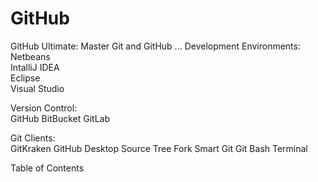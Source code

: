 # GitHub
GitHub Ultimate: Master Git and GitHub
...
Development Environments:  
Netbeans  
IntalliJ IDEA  
Eclipse  
Visual Studio  

Version Control:  
GitHub
BitBucket
GitLab

Git Clients:  
GitKraken
GitHub Desktop
Source Tree
Fork
Smart Git
Git Bash
Terminal

Table of Contents
